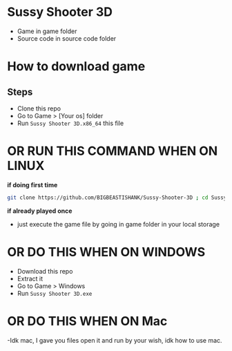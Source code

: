 # Sussy Shooter 3D

- Game in game folder
- Source code in source code folder

# How to download game

## Steps
- Clone this repo
- Go to Game > [Your os] folder
- Run `Sussy Shooter 3D.x86_64` this file

# OR RUN THIS COMMAND WHEN ON LINUX

**if doing first time**
```sh
git clone https://github.com/BIGBEASTISHANK/Sussy-Shooter-3D ; cd Sussy-Shooter/Game/Linux ; ./Sussy\ Shooter\ 3D.x86_64
```
**if already played once**
- just execute the game file by going in game folder in your local storage

# OR DO THIS WHEN ON WINDOWS
- Download this repo
- Extract it
- Go to Game > Windows
- Run `Sussy Shooter 3D.exe`

# OR DO THIS WHEN ON Mac
-Idk mac, I gave you files open it and run by your wish, idk how to use mac.
